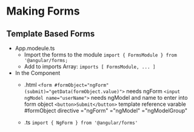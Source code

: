 # Making Forms
## Template Based Forms
- App.modeule.ts 
    - Import the forms to the module 
      `import { FormsModule } from '@angular/forms;`
    - Add to imports Array:
      `imports [ FormsModule, ... ]`
- In the Component
    - .html
    `<form #formObject="ngForm" (submit)="getData(formObject.value)">` needs ngForm
      `<input ngModel name="userName">` needs ngModel and name to enter into form object
      `<button>Submit</button>`
    template reference varable #formObject
    directive ="ngForm" 
              ="ngModel"
              ="ngModelGroup"

    - .ts
    `import { NgForm } from '@angular/forms'`
    
